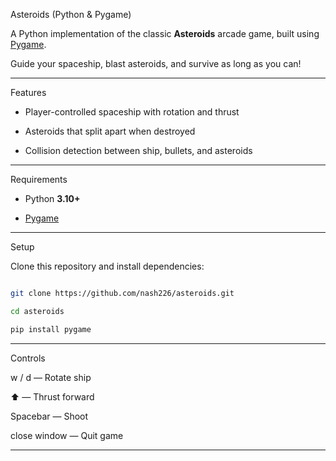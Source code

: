 Asteroids (Python & Pygame)

A Python implementation of the classic **Asteroids** arcade game, built using [Pygame](https://www.pygame.org/). 

Guide your spaceship, blast asteroids, and survive as long as you can!

---

Features

- Player-controlled spaceship with rotation and thrust

- Asteroids that split apart when destroyed

- Collision detection between ship, bullets, and asteroids

---

Requirements

- Python **3.10+**

- [Pygame](https://www.pygame.org/)

---

Setup

Clone this repository and install dependencies:

```bash

git clone https://github.com/nash226/asteroids.git

cd asteroids

pip install pygame
```
---

Controls

w / d — Rotate ship

⬆️ — Thrust forward

Spacebar — Shoot

close window — Quit game

---
